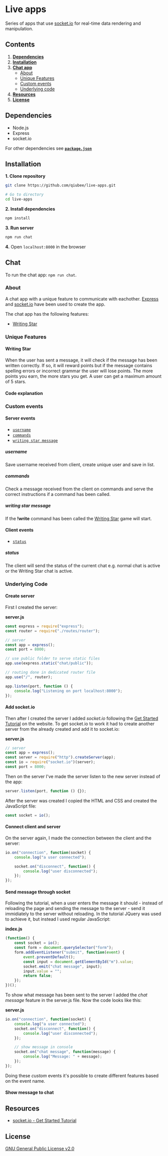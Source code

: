 # Live apps

Series of apps that use [socket.io](https://github.com/socketio/socket.io) for real-time data rendering and manipulation.

## Contents

1. [**Dependencies**](#dependencies)
2. [**Installation**](#installation)
3. [**Chat app**](#chat)
   * [About](#about)
   * [Unique Features](#unique-features)
   * [Custom events](#custom-events)
   * [Underlying code](#code)
4. [**Resources**](#resources)
5. [**License**](#license)

## Dependencies

* Node.js
* Express
* socket&#46;io

For other dependencies see [**`package.json`**](package.json)

## Installation

**1. Clone repository**

```bash
git clone https://github.com/qiubee/live-apps.git

# Go to directory
cd live-apps
```

**2. Install dependencies**

```bash
npm install
```

**3. Run server**

```bash
npm run chat
```

**4.** Open `localhost:8000` in the browser

## Chat

To run the chat app: `npm run chat`.

### About

A chat app with a unique feature to communicate with eachother. [Express](https://www.npmjs.com/package/express) and [socket.io](https://www.npmjs.com/package/socket.io) have been used to create the app.

The chat app has the following features:

* [Writing Star](#unique-features)

### Unique Features

#### Writing Star

When the user has sent a message, it will check if the message has been written correctly. If so, it will reward points but if the message contains spelling errors or incorrect grammar the user will lose points. The more points you earn, the more stars you get. A user can get a maximum amount of 5 stars.

#### Code explanation

### Custom events

#### Server events

* [`username`](#username)
* [`commands`](#commands)
* [`writing star message`](#writing-star-message)

##### username

Save username received from client, create unique user and save in list.

##### commands

Check a message received from the client on commands and serve the correct instructions if a command has been called.

##### writing star message

If the **!write** command has been called the [Writing Star](#writing-star) game will start.

#### Client events

* [`status`](#status)

##### status

The client will send the status of the current chat e.g. normal chat is active or the Writing Star chat is active.

### Underlying Code

#### Create server

First I created the server:

**server.js**

```js
const express = require("express");
const router = require("./routes/router");

// server
const app = express();
const port = 8000;

// use public folder to serve static files
app.use(express.static("chat/public"));

// routing done in dedicated router file
app.use("/", router);

app.listen(port, function () {
    console.log("Listening on port localhost:8000");
});
```

#### Add socket&#46;io

Then after I created the server I added *socket&#46;io* following the [Get Started Tutorial](https://socket.io/get-started/chat) on the website. To get socket&#46;io to work it had to create another server from the already created and add it to socket&#46;io:

**server.js**

```js
// server
const app = express();
const server = require("http").createServer(app);
const io = require("socket.io")(server);
const port = 8000;
```

Then on the server I've made the server listen to the new server instead of the app:

```js
server.listen(port, function () {});
```

After the server was created I copied the HTML and CSS and created the JavaScript file:

```js
const socket = io();
```

#### Connect client and server

On the server again, I made the connection between the client and the server:

```js
io.on("connection", function(socket) {
    console.log("a user connected");

    socket.on("disconnect", function() {
        console.log("user disconnected");
    });
});
```

#### Send message through socket

Following the tutorial, when a user enters the message it should - instead of reloading the page and sending the message to the server - send it immidiately to the server without reloading. In the tutorial JQuery was used to achieve it, but instead I used regular JavaScript:

**index.js**

```js
(function() {
    const socket = io();
    const form = document.querySelector("form");
    form.addEventListener("submit", function(event) {
        event.preventDefault();
        const input = document.getElementById("m").value;
        socket.emit("chat message", input);
        input.value = "";
        return false;
    });
})();
```

To show what message has been sent to the server I added the *chat message* feature in the server.js file. Now the code looks like this:

**server.js**

```js
io.on("connection", function(socket) {
    console.log("a user connected");
    socket.on("disconnect", function() {
        console.log("user disconnected");
    });

    // show message in console
    socket.on("chat message", function(message) {
        console.log("Message: " + message);
    });
});
```

Doing these *custom* events it's possible to create different features based on the event name.

#### Show message to chat

## Resources

* [socket&#46;io - Get Started Tutorial](https://socket.io/get-started/chat)

## License

[GNU General Public License v2.0](LICENSE)
